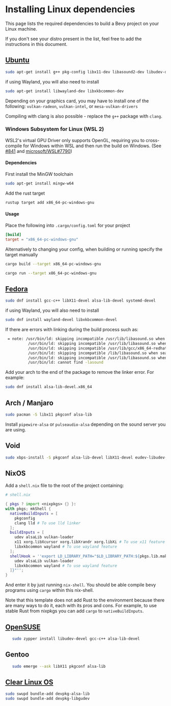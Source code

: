 # Installing Linux dependencies

This page lists the required dependencies to build a Bevy project on your Linux machine.

If you don't see your distro present in the list, feel free to add the instructions in this document.

## [Ubuntu](https://ubuntu.com/)

```bash
sudo apt-get install g++ pkg-config libx11-dev libasound2-dev libudev-dev
```

if using Wayland, you will also need to install

```bash
sudo apt-get install libwayland-dev libxkbcommon-dev
```

Depending on your graphics card, you may have to install one of the following:
`vulkan-radeon`, `vulkan-intel`, or `mesa-vulkan-drivers`

Compiling with clang is also possible - replace the `g++` package with `clang`.

### Windows Subsystem for Linux (WSL 2)

WSL2's virtual GPU Driver only supports OpenGL, requiring you to cross-compile for Windows within WSL and then run the build on Windows. (See [#841](https://github.com/bevyengine/bevy/issues/841) and [microsoft/WSL#7790](https://github.com/microsoft/WSL/issues/7790))

#### Dependencies

First install the MinGW toolchain

```bash
sudo apt-get install mingw-w64
```

Add the rust target

```bash
rustup target add x86_64-pc-windows-gnu
```

#### Usage

Place the following into `.cargo/config.toml` for your project

```toml
[build]
target = "x86_64-pc-windows-gnu"
```

Alternatively to changing your config, when building or running specify the target manually

```bash
cargo build --target x86_64-pc-windows-gnu
```

```bash
cargo run --target x86_64-pc-windows-gnu
```

## [Fedora](https://getfedora.org/)

```bash
sudo dnf install gcc-c++ libX11-devel alsa-lib-devel systemd-devel
```

if using Wayland, you will also need to install

```bash
sudo dnf install wayland-devel libxkbcommon-devel
```

If there are errors with linking during the build process such as:

```bash
 = note: /usr/bin/ld: skipping incompatible /usr/lib/libasound.so when searching for -lasound
          /usr/bin/ld: skipping incompatible /usr/lib/libasound.so when searching for -lasound
          /usr/bin/ld: skipping incompatible /usr/lib/gcc/x86_64-redhat-linux/10/../../../libasound.so when searching for -lasound
          /usr/bin/ld: skipping incompatible /lib/libasound.so when searching for -lasound
          /usr/bin/ld: skipping incompatible /usr/lib/libasound.so when searching for -lasound
          /usr/bin/ld: cannot find -lasound
```

Add your arch to the end of the package to remove the linker error. For example:

```bash
sudo dnf install alsa-lib-devel.x86_64
```

## Arch / Manjaro

```bash
sudo pacman -S libx11 pkgconf alsa-lib
```

Install `pipewire-alsa` or `pulseaudio-alsa` depending on the sound server you are using.

## Void

```bash
sudo xbps-install -S pkgconf alsa-lib-devel libX11-devel eudev-libudev-devel
```

## NixOS

Add a `shell.nix` file to the root of the project containing:

```nix
# shell.nix

{ pkgs ? import <nixpkgs> {} }:
with pkgs; mkShell {
  nativeBuildInputs = [
    pkgconfig
    clang lld # To use lld linker
  ];
  buildInputs = [
    udev alsaLib vulkan-loader
    x11 xorg.libXcursor xorg.libXrandr xorg.libXi # To use x11 feature
    libxkbcommon wayland # To use wayland feature
  ];
  shellHook = ''export LD_LIBRARY_PATH="$LD_LIBRARY_PATH:${pkgs.lib.makeLibraryPath [
    udev alsaLib vulkan-loader
    libxkbcommon wayland # To use wayland feature
  ]}"'';
}
```

And enter it by just running `nix-shell`. You should be able compile bevy programs using `cargo` within this nix-shell.

Note that this template does not add Rust to the environment because there are many ways to do it, each with its pros and cons. For example, to use stable Rust from nixpkgs you can add `cargo` to `nativeBuildInputs`.

## [OpenSUSE](https://www.opensuse.org/)

```bash
   sudo zypper install libudev-devel gcc-c++ alsa-lib-devel
```

## Gentoo

```bash
   sudo emerge --ask libX11 pkgconf alsa-lib
```

## [Clear Linux OS](https://clearlinux.org/)

```bash
sudo swupd bundle-add devpkg-alsa-lib
sudo swupd bundle-add devpkg-libgudev
```
